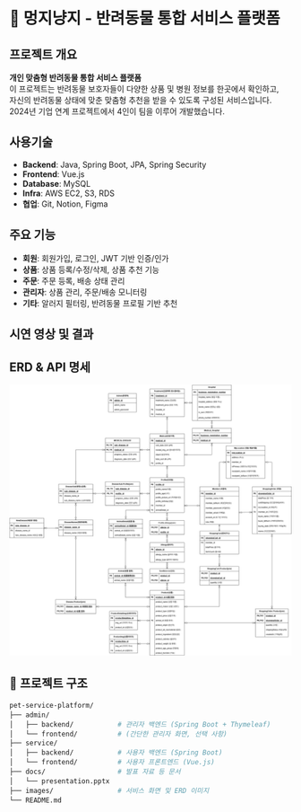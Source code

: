 # 🐶 멍지냥지 - 반려동물 통합 서비스 플랫폼

## 프로젝트 개요
**개인 맞춤형 반려동물 통합 서비스 플랫폼**  
이 프로젝트는 반려동물 보호자들이 다양한 상품 및 병원 정보를 한곳에서 확인하고,  
자신의 반려동물 상태에 맞춘 맞춤형 추천을 받을 수 있도록 구성된 서비스입니다.
2024년 기업 연계 프로젝트에서 4인이 팀을 이루어 개발했습니다.

## 사용기술
- **Backend**: Java, Spring Boot, JPA, Spring Security
- **Frontend**: Vue.js
- **Database**: MySQL
- **Infra**: AWS EC2, S3, RDS
- **협업**: Git, Notion, Figma

## 주요 기능
- **회원**: 회원가입, 로그인, JWT 기반 인증/인가
- **상품**: 상품 등록/수정/삭제, 상품 추천 기능
- **주문**: 주문 등록, 배송 상태 관리
- **관리자**: 상품 관리, 주문/배송 모니터링
- **기타**: 알러지 필터링, 반려동물 프로필 기반 추천

## 시연 영상 및 결과

## ERD & API 명세
![ERD](./images/ERD_petService.jpg)

## 📁 프로젝트 구조

```bash
pet-service-platform/
├── admin/
│   ├── backend/           # 관리자 백엔드 (Spring Boot + Thymeleaf)
│   └── frontend/          # (간단한 관리자 화면, 선택 사항)
├── service/
│   ├── backend/           # 사용자 백엔드 (Spring Boot)
│   └── frontend/          # 사용자 프론트엔드 (Vue.js)
├── docs/                  # 발표 자료 등 문서
│   └── presentation.pptx
├── images/                # 서비스 화면 및 ERD 이미지
└── README.md
